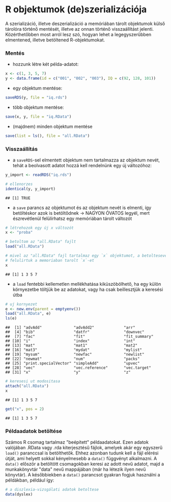 # R objektumok (de)szerializációja

A szerializáció, illetve deszerializáció a memóriában tárolt objektumok külső
tárolóra történő mentését, illetve az onnan történő visszaállítást jelenti.
Közérthetőbben most arról lesz szó, hogyan lehet a legegyszerűbben elmentened,
illetve betöltened R-objektumokat.

### Mentés

- hozzunk létre két példa-adatot:

```r
x <- c(1, 3, 5, 7)
y <- data.frame(id = c("001", "002", "003"), IQ = c(92, 128, 101))
```

- egy objektum mentése:

```r
saveRDS(y, file = "iq.rds")
```

- több objektum mentése:

```r
save(x, y, file = "iq.RData")
```

- (majdnem) minden objektum mentése

```r
save(list = ls(), file = "all.RData")
```

### Visszaállítás

- a `saveRDS`-sel elmentett objektum nem tartalmazza az objektum nevét, tehát
a beolvasott adatot hozzá kell rendelnünk egy új változóhoz:

```r
y_import <- readRDS("iq.rds")

# ellenorzes
identical(y, y_import)
```

```
## [1] TRUE
```

- a `save` parancs az objektumot és az objektum nevét is elmenti, így
betöltéskor azok is betöltődnek -> NAGYON ÓVATOS legyél, mert észrevétlenül
felülírhatsz egy memóriában tárolt változót

```r
# létrehozok egy új x változót
x <- "proba"

# betoltom az "all.RData" fajlt
load("all.RData")

# mivel az "all.RData" fajl tartalmaz egy `x` objektumot, a betoltesevel 
# felulirtuk a memoriaban tarolt `x`-et
x
```

```
## [1] 1 3 5 7
```

- a `load` fentebbi kellemetlen mellékhatása kiküszöbölhető, ha egy külön
környezetbe töltjük be az adatokat, vagy ha csak beillesztjük a keresési útba

```r
# uj kornyezet
e <- new.env(parent = emptyenv())
load("all.RData", e)
ls(e)
```

```
##  [1] "advAdd"              "advAdd2"             "arr"                
##  [4] "bib"                 "datfr"               "downvec"            
##  [7] "fac"                 "fit"                 "fit_summary"        
## [10] "i"                   "index"               "int"                
## [13] "mat"                 "mat1"                "mat2"               
## [16] "mat3"                "mydat"               "mylist"             
## [19] "mysum"               "newfac"              "newlist"            
## [22] "newmat"              "num"                 "packs"              
## [25] "print.specialVector" "simpleAdd"           "upvec"              
## [28] "vec"                 "vec.reference"       "vec.target"         
## [31] "x"                   "y"                   "z"
```

```r
# keresesi ut modositasa
attach("all.RData")
x
```

```
## [1] 1 3 5 7
```

```r
get("x", pos = 2)
```

```
## [1] 1 3 5 7
```



### Példaadatok betöltése

Számos R csomag tartalmaz "beépített" példaadatokat. Ezen adatok valójában 
.RData vagy .rda kiterjesztésű fájlok, amelyek akár egy egyszerű `load()`
paranccsal is betölthetők. Ehhez azonban tudunk kell a fájl elérési útját, ami
helyett sokkal kényelmesebb a `data()` függvényt alkalmazni. A `data()` 
először a betöltött csomagokban keresi az adott nevű adatot, majd a 
munkakönyvtár "data" nevű mappájában (már ha létezik ilyen nevű könyvtár).
A későbbiekben a `data()` parancsot gyakran fogjuk használni a példákban,
például így:


```r
# a diszlexia-vizsgálati adatok betoltese
data(dyslex)
```

